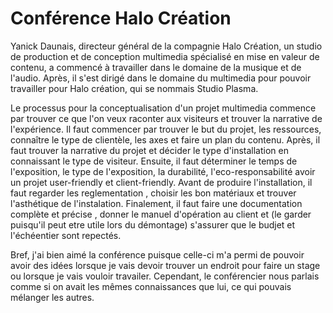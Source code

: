 # Conférence Halo Création


Yanick Daunais,  directeur général de la compagnie Halo Création, un studio de production et de conception multimedia spécialisé en mise en valeur de contenu, a commencé à travailler dans le domaine de la musique et de l'audio. Après, il s'est dirigé dans le domaine du multimedia pour pouvoir travailler pour Halo création, qui se nommais Studio Plasma. 

Le processus pour la conceptualisation d'un projet multimedia commence par trouver ce que l'on veux raconter aux visiteurs et trouver la narrative de l'expérience. Il faut commencer par trouver le but du projet, les ressources, connaître le type de clientèle, les axes et faire un plan du contenu. Après, il faut trouver la narrative du projet et décider le type d'installation en connaissant le type de visiteur. Ensuite, il faut déterminer le temps de l'exposition, le type de l'exposition, la durabilité, l'eco-responsabilité avoir un projet user-friendly et client-friendly. Avant de produire l'installation, il faut regarder les reglementation , choisir les bon matériaux et trouver l'asthétique de l'instalation. Finalement, il faut faire une documentation complète et précise , donner le manuel d'opération au client et (le garder puisqu'il peut etre utile lors du démontage) s'assurer que le budjet et l'échéentier sont repectés.

Bref, j'ai bien aimé la conférence puisque celle-ci m'a permi de pouvoir avoir des idées lorsque je vais devoir trouver un endroit pour faire un stage ou lorsque je vais vouloir travailer. Cependant, le conférencier nous parlais comme si on avait les mêmes connaissances que lui, ce qui pouvais mélanger les autres.



